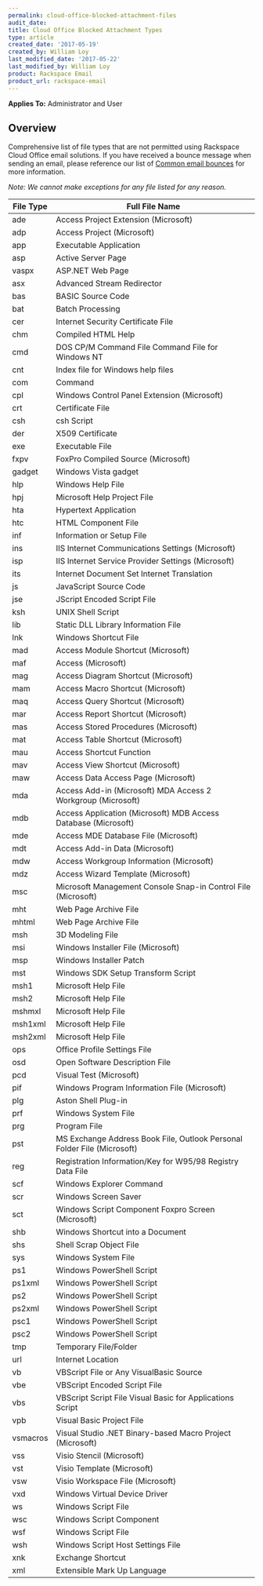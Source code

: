 ```yaml
---
permalink: cloud-office-blocked-attachment-files
audit_date:
title: Cloud Office Blocked Attachment Types  
type: article
created_date: '2017-05-19'
created_by: William Loy
last_modified_date: '2017-05-22'
last_modified_by: William Loy
product: Rackspace Email
product_url: rackspace-email
---
```

**Applies To:** Administrator and User

## Overview
Comprehensive list of file types that are not permitted using Rackspace Cloud Office email solutions. If you have received a bounce message when sending an email, please reference our list of [Common email bounces](https://support.rackspace.com/how-to/common-email-bounces/) for more information.

*Note: We cannot make exceptions for any file listed for any reason.*

|File Type |Full File Name|
|----------|---------------|
|ade|	Access Project Extension (Microsoft)|
|adp|	Access Project (Microsoft)|
|app|	Executable Application|
|asp|	Active Server Page|
|vaspx|	ASP.NET Web Page|
|asx|	Advanced Stream Redirector|
|bas|	BASIC Source Code|
|bat|	Batch Processing|
|cer|	Internet Security Certificate File|
|chm|	Compiled HTML Help|
|cmd|	DOS CP/M Command File Command File for Windows NT|
|cnt|	 Index file for Windows help files|
|com|	Command|
|cpl|	Windows Control Panel Extension (Microsoft)|
|crt|	Certificate File|
|csh|	csh Script|
|der|	X509 Certificate|
|exe|	Executable File|
|fxpv|	FoxPro Compiled Source (Microsoft)|
|gadget|	Windows Vista gadget|
|hlp|	Windows Help File|
|hpj|	Microsoft Help Project File|
|hta|	Hypertext Application|
|htc|	HTML Component File|
|inf|	Information or Setup File|
|ins|	IIS Internet Communications Settings (Microsoft)|
|isp|	IIS Internet Service Provider Settings (Microsoft)|
|its|	Internet Document Set Internet Translation|
|js|	JavaScript Source Code|
|jse|	JScript Encoded Script File|
|ksh|	UNIX Shell Script|
|lib|	Static DLL Library Information File|
|lnk|	Windows Shortcut File|
|mad|	Access Module Shortcut (Microsoft)|
|maf|	Access (Microsoft)|
|mag|	Access Diagram Shortcut (Microsoft)|
|mam|	Access Macro Shortcut (Microsoft)|
|maq|	Access Query Shortcut (Microsoft)|
|mar|	Access Report Shortcut (Microsoft)|
|mas|	Access Stored Procedures (Microsoft)|
|mat|	Access Table Shortcut (Microsoft)|
|mau|	Access Shortcut Function|
|mav|	Access View Shortcut (Microsoft)|
|maw|	Access Data Access Page (Microsoft)|
|mda|	Access Add-in (Microsoft) MDA Access 2 Workgroup (Microsoft)|
|mdb|	Access Application (Microsoft) MDB Access Database (Microsoft)|
|mde|	Access MDE Database File (Microsoft)|
|mdt|	Access Add-in Data (Microsoft)|
|mdw|	Access Workgroup Information (Microsoft)|
|mdz|	Access Wizard Template (Microsoft)|
|msc|	Microsoft Management Console Snap-in Control File (Microsoft)|
|mht|	Web Page Archive File|
|mhtml|	Web Page Archive File|
|msh|	3D Modeling File|
|msi|	Windows Installer File (Microsoft)|
|msp|	Windows Installer Patch|
|mst|	Windows SDK Setup Transform Script|
|msh1|	Microsoft Help File|
|msh2|	Microsoft Help File|
|mshmxl|	Microsoft Help File|
|msh1xml|	Microsoft Help File|
|msh2xml|	Microsoft Help File|
|ops|	Office Profile Settings File|
|osd|	Open Software Description File|
|pcd|	Visual Test (Microsoft)|
|pif|	Windows Program Information File (Microsoft)|
|plg|	Aston Shell Plug-in|
|prf|	Windows System File|
|prg|	Program File|
|pst|	MS Exchange Address Book File, Outlook Personal Folder File (Microsoft)|
|reg|	Registration Information/Key for W95/98 Registry Data File|
|scf|	Windows Explorer Command|
|scr|	Windows Screen Saver|
|sct|	Windows Script Component Foxpro Screen (Microsoft)|
|shb|	Windows Shortcut into a Document|
|shs|	Shell Scrap Object File|
|sys|	Windows System File|
|ps1|	Windows PowerShell Script|
|ps1xml|	Windows PowerShell Script|
|ps2|	Windows PowerShell Script|
|ps2xml|	Windows PowerShell Script|
|psc1|	Windows PowerShell Script|
|psc2|	Windows PowerShell Script|
|tmp|	Temporary File/Folder|
|url|	Internet Location|
|vb|	VBScript File or Any VisualBasic Source|
|vbe|	VBScript Encoded Script File|
|vbs|	VBScript Script File Visual Basic for Applications Script|
|vpb|	Visual Basic Project File|
|vsmacros|	Visual Studio .NET Binary-based Macro Project (Microsoft)|
|vss|	Visio Stencil (Microsoft)|
|vst|	Visio Template (Microsoft)|
|vsw|	Visio Workspace File (Microsoft)|
|vxd|	Windows Virtual Device Driver|
|ws|	Windows Script File|
|wsc|	Windows Script Component|
|wsf|	Windows Script File|
|wsh|	Windows Script Host Settings File|
|xnk|	Exchange Shortcut|
|xml|	Extensible Mark Up Language|
